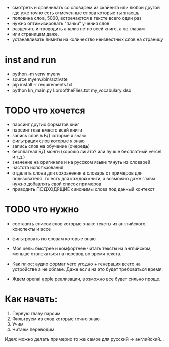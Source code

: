- смотреть и сравнивать со словарем из скайенга или любой другой где уже точно есть отмеченные слова которые ты знаешь
- половина слов, 5000, встречаются в тексте всего один раз
- нужно оптимизировать "пачки" учения слов
- разделять и проводить анализ не по всей книге, а по главам
- или страницам даже.
- устанавливать лимиты на количество неизвестных слов на страницу

# inst and run

- python -m venv myenv  
- source myenv/bin/activate 
- pip install -r requirements.txt
- python kn_main.py LordoftheFlies.txt my_vocabulary.xlsx


# TODO что хочется
- парсинг других форматов книг
- парсинг глав вместо всей книги
- запись слов в БД которые я знаю
- фильтрация слов которые я знаю
- запись слов на обучение (очередь)
- бесплатная БД монги (хорошо ли это? или лучше бесплатный vercel и т.д.)
- значение на оригинале и на русском языке тянуть из словарей
- частота использования
- отделять слова для сохранения в словарь от примеров для пользователя. то есть для каждой книги, а возможно даже главы нужно добавлять свой список примеров
- приводить ПОДХОДЯЩИЕ синонимы слова под данный контекст

# TODO что нужно
- составить список слов которые знаю: тексты из английского, конспекты и эссе
- фильтровать по словам которые знаю

- Моя цель: быстрее и комфортнее читать тексты на английском, меньше отвлекаться на перевод во время текста.
- Как плюс: аудио формат чего угодно + генерация всего на устройстве а не облаке. Даже если на это будет требоваться время.

- Ждем openai apple реализации, возможно все будет сильно проще.

# Как начать:
1. Первую главу парсим
2. Фильтруем из слов которые точно знаю
3. Учим
4. Читаем переводим

Идея: можно делать примерно то же самое для русский -> английский...
